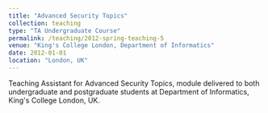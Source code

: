 ```yaml
---
title: "Advanced Security Topics"
collection: teaching
type: "TA Undergraduate Course"
permalink: /teaching/2012-spring-teaching-5
venue: "King's College London, Department of Informatics"
date: 2012-01-01
location: "London, UK"
---
```


Teaching Assistant for Advanced Security Topics, module delivered to both undergraduate and postgraduate students at Department of Informatics, King's College London, UK.